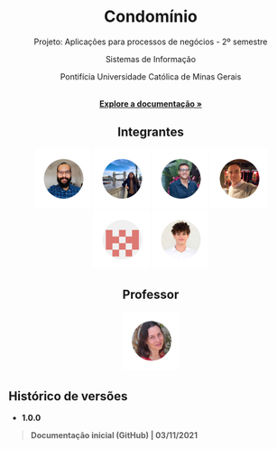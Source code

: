 <div align="center">
<h1>Condomínio</h1>
<p>Projeto: Aplicações para processos de negócios - 2º semestre</p>
<p>Sistemas de Informação</p>
<p>Pontifícia Universidade Católica de Minas Gerais</p>
</div>

<p align="center">
  <br>
  <a href="documentacao/README.md" rel="docs"><strong>Explore a documentação »</strong></a>
</p>

<div align="center">
  
## Integrantes
  
<a href="https://github.com/alonso-boj" title="Alonso Batista de Oliveira Junior" rel="nofollow"><img src="documentacao/images/alonso.png" alt="Alonso" data-canonical-src="https://github.com/alonso-boj" width="100vw"/></a>
<a href="https://github.com/BogosB" title="Bogos Bedik Chaves Sismanoglu" rel="nofollow"><img src="documentacao/images/bogos.png" alt="Bogos" data-canonical-src="https://github.com/BogosB" width="100vw"/></a>
<a href="https://github.com/gstvcastroc" title="Gustavo Castro Candeia" rel="nofollow"><img src="documentacao/images/gustavo.png" alt="Gustavo" data-canonical-src="https://github.com/gstvcastroc" width="100vw"/></a>
<a href="https://github.com/halexmaciel" title="Halex Maciel Silva Vieira" rel="nofollow"><img src="documentacao/images/halex.png" alt="Halex" data-canonical-src="https://github.com/halexmaciel" width="100vw"/></a>
<a href="https://github.com/rafaelsoutto" title="Rafael Soutto Mayor" rel="nofollow"><img src="documentacao/images/rafael.png" alt="Rafael" data-canonical-src="https://github.com/rafaelsoutto" width="100vw"/></a>
<a href="https://github.com/WelbertJr" title="Welbert Luiz Silva Junior " rel="nofollow"><img src="documentacao/images/welbert.png" alt="Welbert" data-canonical-src="https://github.com/WelbertJr" width="100vw"/></a>

## Professor

<a href="https://github.com/evelinealonso" title="Eveline Alonso" rel="nofollow"><img src="documentacao/images/eveline.png" alt="Eveline" data-canonical-src="https://github.com/evelinealonso" width="100vw"/></a>
</div>


## Histórico de versões

  - **1.0.0**
> **Documentação inicial (GitHub) | 03/11/2021**

